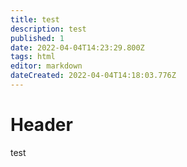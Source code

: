 ```yaml
---
title: test
description: test
published: 1
date: 2022-04-04T14:23:29.800Z
tags: html
editor: markdown
dateCreated: 2022-04-04T14:18:03.776Z
---
```


# Header
test